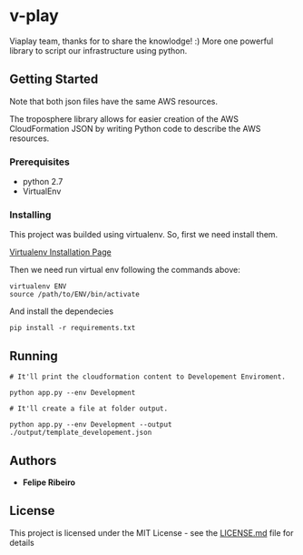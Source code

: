 # v-play

Viaplay team, thanks for to share the knowlodge! :)
More one powerful library to script our infrastructure using python.

## Getting Started

Note that both json files have the same AWS resources.

The troposphere library allows for easier creation of the AWS CloudFormation JSON by writing Python code to describe the AWS resources.


### Prerequisites

* python 2.7
* VirtualEnv

### Installing

This project was builded using virtualenv. So, first we need install them. 

[Virtualenv Installation Page](https://virtualenv.pypa.io/en/latest/installation/)

Then we need run virtual env following the commands above:

```
virtualenv ENV
source /path/to/ENV/bin/activate
```

And install the dependecies

```
pip install -r requirements.txt
```

## Running

```
# It'll print the cloudformation content to Developement Enviroment.

python app.py --env Development 

# It'll create a file at folder output.

python app.py --env Development --output ./output/template_developement.json 
```

## Authors

* **Felipe Ribeiro**

## License

This project is licensed under the MIT License - see the [LICENSE.md](LICENSE.md) file for details